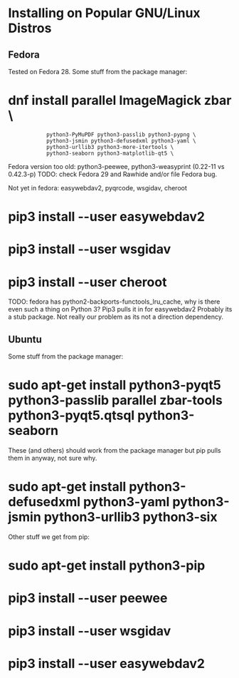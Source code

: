 Installing on Popular GNU/Linux Distros
=======================================

Fedora
------

Tested on Fedora 28.  Some stuff from the package manager:

  # dnf install parallel ImageMagick zbar \
                python3-PyMuPDF python3-passlib python3-pypng \
                python3-jsmin python3-defusedxml python3-yaml \
                python3-urllib3 python3-more-itertools \
                python3-seaborn python3-matplotlib-qt5 \


Fedora version too old: python3-peewee, python3-weasyprint (0.22-11 vs 0.42.3-p)
TODO: check Fedora 29 and Rawhide and/or file Fedora bug.

Not yet in fedora: easywebdav2, pyqrcode, wsgidav, cheroot

# pip3 install --user easywebdav2
# pip3 install --user wsgidav
# pip3 install --user cheroot

TODO: fedora has python2-backports-functools_lru_cache, why is there
even such a thing on Python 3?  Pip3 pulls it in for easywebdav2
Probably its a stub package.  Not really our problem as its not a
direction dependency.



Ubuntu
------

Some stuff from the package manager:

# sudo apt-get install python3-pyqt5 python3-passlib parallel zbar-tools python3-pyqt5.qtsql python3-seaborn


These (and others) should work from the package manager but pip pulls them in anyway, not sure why.

# sudo apt-get install python3-defusedxml python3-yaml python3-jsmin python3-urllib3 python3-six

Other stuff we get from pip:

# sudo apt-get install python3-pip
# pip3 install --user peewee
# pip3 install --user wsgidav
# pip3 install --user easywebdav2
